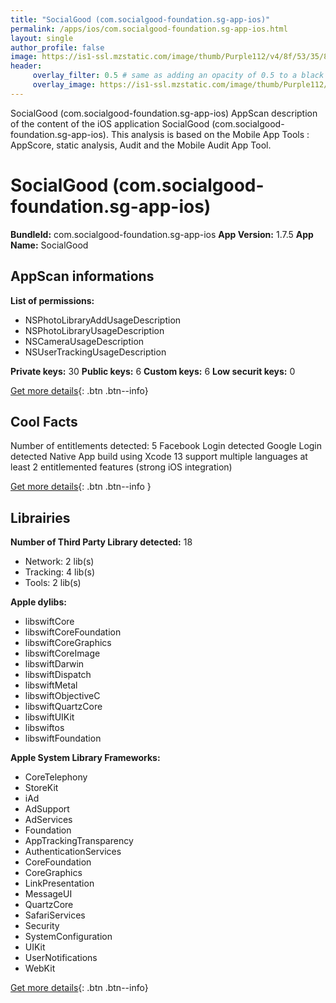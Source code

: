 ```yaml
---
title: "SocialGood (com.socialgood-foundation.sg-app-ios)"
permalink: /apps/ios/com.socialgood-foundation.sg-app-ios.html
layout: single
author_profile: false
image: https://is1-ssl.mzstatic.com/image/thumb/Purple112/v4/8f/53/35/8f53358d-ea6c-7d88-6738-45f552616efb/AppIcon-0-0-1x_U007emarketing-0-0-0-7-0-0-sRGB-0-0-0-GLES2_U002c0-512MB-85-220-0-0.png/512x512bb.jpg
header: 
     overlay_filter: 0.5 # same as adding an opacity of 0.5 to a black background
     overlay_image: https://is1-ssl.mzstatic.com/image/thumb/Purple112/v4/8f/53/35/8f53358d-ea6c-7d88-6738-45f552616efb/AppIcon-0-0-1x_U007emarketing-0-0-0-7-0-0-sRGB-0-0-0-GLES2_U002c0-512MB-85-220-0-0.png/512x512bb.jpg
---
```

SocialGood (com.socialgood-foundation.sg-app-ios) AppScan description of the content of the iOS application SocialGood (com.socialgood-foundation.sg-app-ios). This analysis is based on the Mobile App Tools : AppScore, static analysis, Audit and the Mobile Audit App Tool.

# SocialGood (com.socialgood-foundation.sg-app-ios)

**BundleId:** com.socialgood-foundation.sg-app-ios
**App Version:** 1.7.5
**App Name:** SocialGood


## AppScan informations 

**List of permissions:** 
- NSPhotoLibraryAddUsageDescription
- NSPhotoLibraryUsageDescription
- NSCameraUsageDescription
- NSUserTrackingUsageDescription
  
  
**Private keys:** 30
**Public keys:** 6
**Custom keys:** 6
**Low securit keys:** 0
  
[Get more details](/pricing.html){: .btn .btn--info}

## Cool Facts

Number of entitlements detected: 5
Facebook Login detected
Google Login detected
Native App
build using Xcode 13
support multiple languages
at least 2 entitlemented features (strong iOS integration)
  
[Get more details](/pricing.html){: .btn .btn--info }

## Librairies 
**Number of Third Party Library detected:** 18
- Network: 2 lib(s)
- Tracking: 4 lib(s)
- Tools: 2 lib(s)


**Apple dylibs:**
- libswiftCore
- libswiftCoreFoundation
- libswiftCoreGraphics
- libswiftCoreImage
- libswiftDarwin
- libswiftDispatch
- libswiftMetal
- libswiftObjectiveC
- libswiftQuartzCore
- libswiftUIKit
- libswiftos
- libswiftFoundation


**Apple System Library Frameworks:**
- CoreTelephony
- StoreKit
- iAd
- AdSupport
- AdServices
- Foundation
- AppTrackingTransparency
- AuthenticationServices
- CoreFoundation
- CoreGraphics
- LinkPresentation
- MessageUI
- QuartzCore
- SafariServices
- Security
- SystemConfiguration
- UIKit
- UserNotifications
- WebKit


  
[Get more details](/pricing.html){: .btn .btn--info}

